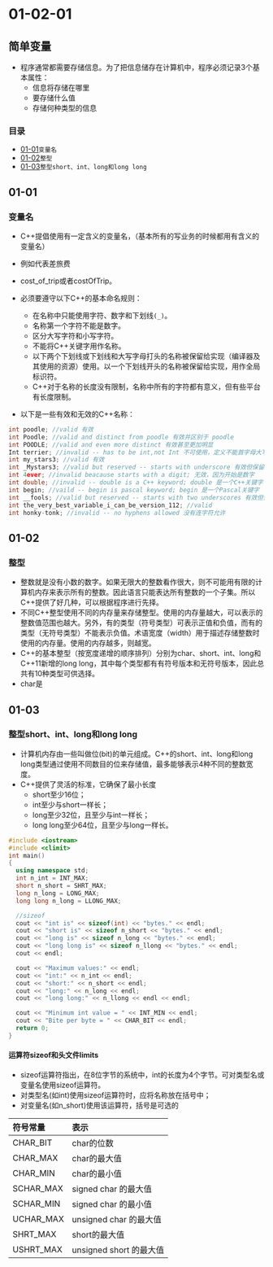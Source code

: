 # 01-02-01
## 简单变量

* 程序通常都需要存储信息。为了把信息储存在计算机中，程序必须记录3个基本属性：
    - 信息将存储在哪里
    - 要存储什么值
    - 存储何种类型的信息

### 目录
* [01-01](https://github.com/TYRMars/AlgorithmLearn/tree/master/CppLearn/01-02-01#01-01)`变量名`
* [01-02](https://github.com/TYRMars/AlgorithmLearn/tree/master/CppLearn/01-02-01#01-02)`整型`
* [01-03](https://github.com/TYRMars/AlgorithmLearn/tree/master/CppLearn/01-02-01#01-03)`整型short、int、long和long long`

## 01-01
### 变量名

* C++提倡使用有一定含义的变量名，（基本所有的写业务的时候都用有含义的变量名）
* 例如代表差旅费
* cost_of_trip或者costOfTrip。
* 必须要遵守以下C++的基本命名规则：
    - 在名称中只能使用字符、数字和下划线`(_)`。
    - 名称第一个字符不能是数字。
    - 区分大写字符和小写字符。
    - 不能将C++关键字用作名称。
    - 以下两个下划线或下划线和大写字母打头的名称被保留给实现（编译器及其使用的资源）使用。以一个下划线开头的名称被保留给实现，用作全局标识符。
    - C++对于名称的长度没有限制，名称中所有的字符都有意义，但有些平台有长度限制。

* 以下是一些有效和无效的C++名称：

```Cpp
int poodle; //valid 有效
int Poodle; //valid and distinct from poodle 有效并区别于 poodle
int POODLE; //valid and even more distinct 有效甚至更加明显
Int terrier; //invalid -- has to be int,not Int 不可使用，定义不能首字母大写 int才可以
int my_stars3; //valid 有效
int _Mystars3; //valid but reserved -- starts with underscore 有效但保留——以下划线开始（有的语言会把开头是下划线的变量当成私有变量）
int 4ever; //invalid beacause starts with a digit; 无效，因为开始是数字
int double; //invalid -- double is a C++ keyword; double 是一个C++关键字
int begin; //vaild -- begin is pascal keyword; begin 是一个Pascal关键字
int __fools; //valid but reserved -- starts with two underscores 有效但保留--以两个下划线开始
int the_very_best_variable_i_can_be_version_112; //valid
int honky-tonk; //invalid -- no hyphens allowed 没有连字符允许
```

## 01-02
### 整型

* 整数就是没有小数的数字。如果无限大的整数看作很大，则不可能用有限的计算机内存来表示所有的整数。因此语言只能表达所有整数的一个子集。所以C++提供了好几种，可以根据程序进行先择。
* 不同C++整型使用不同的内存量来存储整型。使用的内存量越大，可以表示的整数值范围也越大。另外，有的类型（符号类型）可表示正值和负值，而有的类型（无符号类型）不能表示负值。术语宽度（width）用于描述存储整数时使用的内存量。使用的内存越多，则越宽。
* C++的基本整型（按宽度递增的顺序排列）分别为char、short、int、long和C++11新增的long long，其中每个类型都有有符号版本和无符号版本，因此总共有10种类型可供选择。
* char是

## 01-03
### 整型short、int、long和long long

* 计算机内存由一些叫做位(bit)的单元组成。C++的short、int、long和long long类型通过使用不同数目的位来存储值，最多能够表示4种不同的整数宽度。
* C++提供了灵活的标准，它确保了最小长度
    - short至少16位；
    - int至少与short一样长；
    - long至少32位，且至少与int一样长；
    - long long至少64位，且至少与long一样长。

```Cpp
#include <iostream>
#include <climit>
int main()
{
  using namespace std;
  int n_int = INT_MAX;
  short n_short = SHRT_MAX;
  long n_long = LONG_MAX;
  long long n_long = LLONG_MAX;

  //sizeof
  cout << "int is" << sizeof(int) << "bytes." << endl;
  cout << "short is" << sizeof n_short << "bytes." << endl;
  cout << "long is" << sizeof n_long << "bytes." << endl;
  cout << "long long is" << sizeof n_llong << "bytes." << endl;
  cout << endl;

  cout << "Maximum values:" << endl;
  cout << "int:" << n_int << endl;
  cout << "short:" << n_short << endl;
  cout << "long:" << n_long << endl;
  cout << "long long:" << n_llong << endl << endl;

  cout << "Minimum int value = " << INT_MIN << endl;
  cout << "Bite per byte = " << CHAR_BIT << endl;
  return 0;
}
```

#### 运算符sizeof和头文件limits
* sizeof运算符指出，在8位字节的系统中，int的长度为4个字节。可对类型名或变量名使用sizeof运算符。
* 对类型名(如int)使用sizeof运算符时，应将名称放在括号中；
* 对变量名(如n_short)使用该运算符，括号是可选的

| 符号常量        | 表示           |
| :------------- | :------------- |
| CHAR_BIT      | char的位数       |
| CHAR_MAX   | char的最大值   |
| CHAR_MIN   | char的最小值   |
| SCHAR_MAX   | signed char 的最大值  |
| SCHAR_MIN   | signed char 的最小值  |
| UCHAR_MAX   | unsigned char 的最大值 |
| SHRT_MAX   | short的最大值  |
| USHRT_MAX   | unsigned short 的最大值  |
